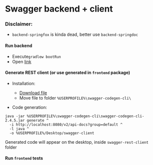 # Swagger backend + client
### Disclaimer:
* `backend-springfox` is kinda dead, better use `backend-springdoc`
#### Run backend
* Execute`gradlew bootRun`
* Open  [link](http://localhost:8080/swagger-ui.html)

#### Generate REST client (or use generated in `frontend` package)
* Installation:
    * [Download file](http://central.maven.org/maven2/io/swagger/swagger-codegen-cli/2.4.5/swagger-codegen-cli-2.4.5.jar)
    * Move file to folder `%USERPROFILE%\swagger-codegen-cli\`
    
* Code generation:
```
java -jar %USERPROFILE%\swagger-codegen-cli\swagger-codegen-cli-2.4.5.jar generate ^
  -i http://localhost:8080/v2/api-docs?group=default ^
  -l java ^
  -o %USERPROFILE%/Desktop/swagger-client
```
Generated code will appear on the desktop, inside `swagger-rest-client` folder

#### Run `frontend` tests

